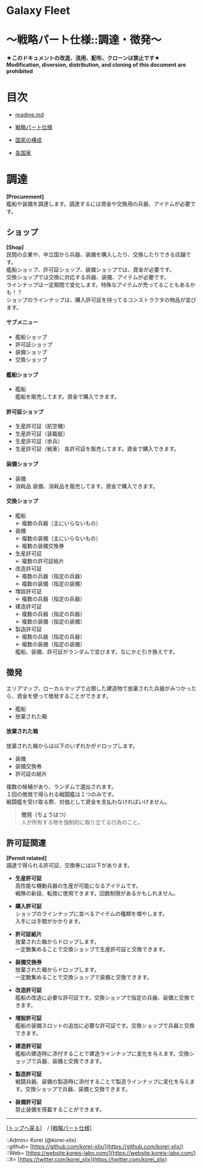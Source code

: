 # Galaxy Fleet
  
<h1>～戦略パート仕様::調達・徴発～</h1>  
  

**★このドキュメントの改造、流用、配布、クローンは禁止です★**  
    **Modification, diversion, distribution, and cloning of this document are prohibited**  
  









# 目次 <a name="aMokuji"></a>
* [readme.md](/readme.md)
* [戦略パート仕様](/galaxyfleet_doc/strategypart/readme.md)

* [国家の構成](#iNationComposition)
* [各国家](#iEachNation)





# 調達 <a name="aProcurement"></a>
**[Procurement]**  
艦船や装備を調達します。調達するには資金や交換用の兵器、アイテムが必要です。  

## ショップ <a name="aShop"></a>
**[Shop]**  
民間の企業や、中立国から兵器、装備を購入したり、交換したりできる店舗です。  
艦船ショップ、許可証ショップ、装備ショップでは、資金が必要です。  
交換ショップでは交換に対応する兵器、装備、アイテムが必要です。  
ラインナップは一定期間で変化します。特殊なアイテムが売ってることもあるかも！？  
ショップのラインナップは、購入許可証を持ってるコンストラクタの物品が並びます。  
  
#### サブメニュー
* 艦船ショップ  
* 許可証ショップ  
* 装備ショップ  
* 交換ショップ  
  


#### 艦船ショップ
* 艦船  
艦船を販売してます。資金で購入できます。  


#### 許可証ショップ
* 生産許可証（航空機）
* 生産許可証（装載艇）
* 生産許可証（歩兵）
* 生産許可証（戦車）
各許可証を販売してます。資金で購入できます。  


#### 装備ショップ
* 装備
* 消耗品
装備、消耗品を販売してます。資金で購入できます。  


#### 交換ショップ
* 艦船  
    ← 複数の兵器（主にいらないもの）  
* 装備  
    ← 複数の装備（主にいらないもの）  
    ← 複数の装備交換券  
* 生産許可証  
    ← 複数の許可証紙片  
* 改造許可証  
    ← 複数の兵器（指定の兵器）  
    ← 複数の装備（指定の装備）  
* 増設許可証  
    ← 複数の兵器（指定の兵器）  
* 建造許可証  
    ← 複数の兵器（指定の兵器）  
    ← 複数の装備（指定の装備）  
* 製造許可証  
    ← 複数の兵器（指定の兵器）  
    ← 複数の装備（指定の装備）  
艦船、装備、許可証がランダムで並びます。なにかと引き換えです。  



## 徴発
エリアマップ、ローカルマップで占領した建造物で放棄された兵器がみつかったら、資金を使って徴発することができます。  
* 艦船
* 放棄された箱
  

#### 放棄された箱  
放棄された箱からは以下のいずれかがドロップします。  
* 装備
* 装備交換券
* 許可証の紙片
  
複数の候補があり、ランダムで選出されます。  
１回の徴発で得られる戦闘艦は１つのみです。  
戦闘艦を受け取る際、対価として資金を支払わなければいけません。  

> **徴発（ちょうはつ）**  
> 人が所有する物を強制的に取り立てる行為のこと。  



## 許可証関連 <a name="aPermitRelated"></a>
**[Permit related]**  
調達で得られる許可証、交換券には以下があります。  
  

* **生産許可証**  
  高性能な機動兵器の生産が可能になるアイテムです。  
  戦隊の新設、転換に使用できます。回数制限があるかもしれません。  

* **購入許可証**  
  ショップのラインナップに並べるアイテムの種類を増やします。  
  入手には手間がかかります。  

* **許可証紙片**  
  放棄された箱からドロップします。  
  一定数集めることで交換ショップで生産許可証と交換できます。  

* **装備交換券**  
  放棄された箱からドロップします。  
  一定数集めることで交換ショップで装備と交換できます。  

* **改造許可証**  
  艦船の改造に必要な許可証です。交換ショップで指定の兵器、装備と交換できます。  

* **増設許可証**  
  艦船の装備スロットの追加に必要な許可証です。交換ショップで兵器と交換できます。  

* **建造許可証**  
  艦船の建造時に添付することで建造ラインナップに変化を与えます。交換ショップで兵器、装備と交換できます。  

* **製造許可証**  
  戦闘兵器、装備の製造時に添付することで製造ラインナップに変化を与えます。交換ショップで兵器、装備と交換できます。  

* **装備許可証**  
  禁止装備を搭載することができます。  












***
[[トップへ戻る]](/readme.md)　/
[[戦略パート仕様]](readme.md)  
  
::Admin= Korei (@korei-xlix)  
::github= [https://github.com/korei-xlix/](https://github.com/korei-xlix/)  
::Web= [https://website.koreis-labo.com/](https://website.koreis-labo.com/)  
::X= [https://twitter.com/korei_xlix](https://twitter.com/korei_xlix)  
